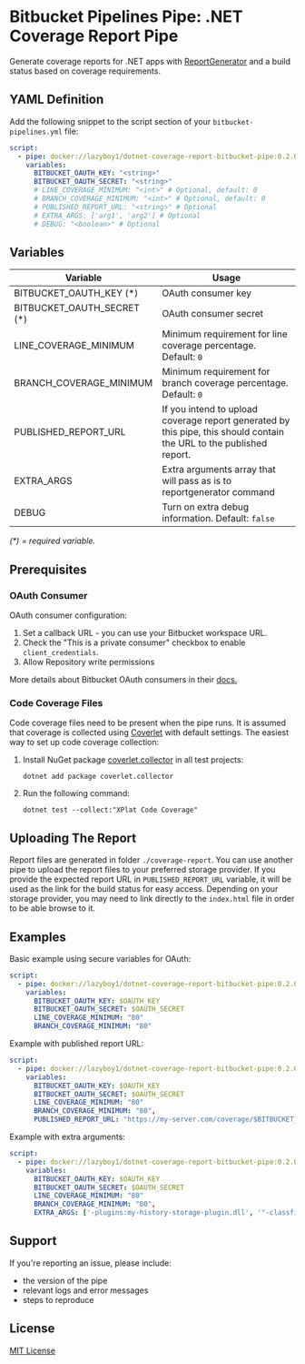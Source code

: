 ﻿# Bitbucket Pipelines Pipe: .NET Coverage Report Pipe

Generate coverage reports for .NET apps
with [ReportGenerator](https://github.com/danielpalme/ReportGenerator)
and a build status based on coverage requirements.

## YAML Definition

Add the following snippet to the script section of
your `bitbucket-pipelines.yml` file:

```yaml
script:
  - pipe: docker://lazyboy1/dotnet-coverage-report-bitbucket-pipe:0.2.0
    variables:
      BITBUCKET_OAUTH_KEY: "<string>"
      BITBUCKET_OAUTH_SECRET: "<string>"
      # LINE_COVERAGE_MINIMUM: "<int>" # Optional, default: 0
      # BRANCH_COVERAGE_MINIMUM: "<int>" # Optional, default: 0
      # PUBLISHED_REPORT_URL: "<string>" # Optional
      # EXTRA_ARGS: ['arg1', 'arg2'] # Optional
      # DEBUG: "<boolean>" # Optional
```

## Variables

| Variable | Usage |
| -------- | ----- |
| BITBUCKET_OAUTH_KEY (\*)    | OAuth consumer key |
| BITBUCKET_OAUTH_SECRET (\*) | OAuth consumer secret |
| LINE_COVERAGE_MINIMUM       | Minimum requirement for line coverage percentage. Default: `0` |
| BRANCH_COVERAGE_MINIMUM     | Minimum requirement for branch coverage percentage. Default: `0` |
| PUBLISHED_REPORT_URL        | If you intend to upload coverage report generated by this pipe, this should contain the URL to the published report. |
| EXTRA_ARGS                  | Extra arguments array that will pass as is to reportgenerator command |
| DEBUG                       | Turn on extra debug information. Default: `false` |

_(\*) = required variable._

## Prerequisites

### OAuth Consumer

OAuth consumer configuration:

1. Set a callback URL - you can use your Bitbucket workspace URL.
1. Check the "This is a private consumer" checkbox to
   enable `client_credentials`.
2. Allow Repository write permissions

More details about Bitbucket OAuth consumers in their
[docs.](https://support.atlassian.com/bitbucket-cloud/docs/use-oauth-on-bitbucket-cloud/#OAuthonBitbucketCloud-Createaconsumer)

### Code Coverage Files

Code coverage files need to be present when the pipe runs. It is assumed that
coverage is collected
using [Coverlet](https://github.com/coverlet-coverage/coverlet) with default
settings. The easiest way to set up code coverage collection:

1. Install NuGet
   package [coverlet.collector](https://www.nuget.org/packages/coverlet.collector/)
   in all test projects:

   ```
   dotnet add package coverlet.collector
   ```

2. Run the following command:

   ```
   dotnet test --collect:"XPlat Code Coverage"
   ```

## Uploading The Report

Report files are generated in folder `./coverage-report`. You can use another
pipe to upload the report files to your preferred storage provider. If you
provide the expected report URL in `PUBLISHED_REPORT_URL` variable, it will be
used as the link for the build status for easy access. Depending on your storage
provider, you may need to link directly to the `index.html` file in order to be
able browse to it.

## Examples

Basic example using secure variables for OAuth:

```yaml
script:
  - pipe: docker://lazyboy1/dotnet-coverage-report-bitbucket-pipe:0.2.0
    variables:
      BITBUCKET_OAUTH_KEY: $OAUTH_KEY
      BITBUCKET_OAUTH_SECRET: $OAUTH_SECRET
      LINE_COVERAGE_MINIMUM: "80"
      BRANCH_COVERAGE_MINIMUM: "80"
```

Example with published report URL:

```yaml
script:
  - pipe: docker://lazyboy1/dotnet-coverage-report-bitbucket-pipe:0.2.0
    variables:
      BITBUCKET_OAUTH_KEY: $OAUTH_KEY
      BITBUCKET_OAUTH_SECRET: $OAUTH_SECRET
      LINE_COVERAGE_MINIMUM: "80"
      BRANCH_COVERAGE_MINIMUM: "80",
      PUBLISHED_REPORT_URL: "https://my-server.com/coverage/$BITBUCKET_REPO_SLUG/$BITBUCKET_COMMIT/index.html"
```

Example with extra arguments:

```yaml
script:
  - pipe: docker://lazyboy1/dotnet-coverage-report-bitbucket-pipe:0.2.0
    variables:
      BITBUCKET_OAUTH_KEY: $OAUTH_KEY
      BITBUCKET_OAUTH_SECRET: $OAUTH_SECRET
      LINE_COVERAGE_MINIMUM: "80"
      BRANCH_COVERAGE_MINIMUM: "80",
      EXTRA_ARGS: ['-plugins:my-history-storage-plugin.dll', '"-classfilters:+IncludeThisClass;-ExcludeThisClass"']
```

## Support

If you're reporting an issue, please include:

- the version of the pipe
- relevant logs and error messages
- steps to reproduce

## License

[MIT License](LICENSE)
